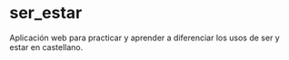 # ser_estar
Aplicación web para practicar y aprender a diferenciar los usos de ser y estar en castellano. 
